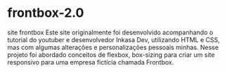 # frontbox-2.0
site frontbox
Este site originalmente foi desenvolvido acompanhando o tutorial do youtuber e desenvolvedor Inkasa Dev, utilizando HTML e CSS, mas com algumas alterações e personalizações pessoais minhas.
Nesse projeto foi abordado conceitos de flexbox, box-sizing para criar um site responsivo para uma empresa fictícia chamada Frontbox.
